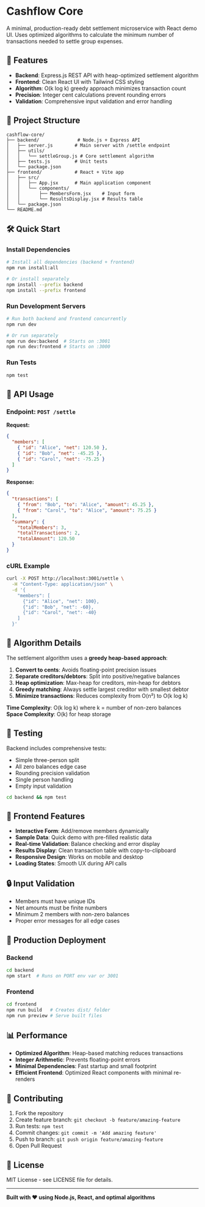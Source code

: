 # Cashflow Core

A minimal, production-ready debt settlement microservice with React demo UI. Uses optimized algorithms to calculate the minimum number of transactions needed to settle group expenses.

## 🚀 Features

- **Backend**: Express.js REST API with heap-optimized settlement algorithm
- **Frontend**: Clean React UI with Tailwind CSS styling
- **Algorithm**: O(k log k) greedy approach minimizes transaction count
- **Precision**: Integer cent calculations prevent rounding errors
- **Validation**: Comprehensive input validation and error handling

## 📁 Project Structure

```
cashflow-core/
├── backend/              # Node.js + Express API
│   ├── server.js        # Main server with /settle endpoint
│   ├── utils/           
│   │   └── settleGroup.js # Core settlement algorithm
│   ├── tests.js         # Unit tests
│   └── package.json     
├── frontend/            # React + Vite app
│   ├── src/
│   │   ├── App.jsx      # Main application component
│   │   └── components/  
│   │       ├── MembersForm.jsx    # Input form
│   │       └── ResultsDisplay.jsx # Results table
│   └── package.json
└── README.md
```

## 🛠 Quick Start

### Install Dependencies
```bash
# Install all dependencies (backend + frontend)
npm run install:all

# Or install separately
npm install --prefix backend
npm install --prefix frontend
```

### Run Development Servers
```bash
# Run both backend and frontend concurrently
npm run dev

# Or run separately
npm run dev:backend  # Starts on :3001
npm run dev:frontend # Starts on :3000
```

### Run Tests
```bash
npm test
```

## 🔧 API Usage

### Endpoint: `POST /settle`

**Request:**
```json
{
  "members": [
    { "id": "Alice", "net": 120.50 },
    { "id": "Bob", "net": -45.25 },
    { "id": "Carol", "net": -75.25 }
  ]
}
```

**Response:**
```json
{
  "transactions": [
    { "from": "Bob", "to": "Alice", "amount": 45.25 },
    { "from": "Carol", "to": "Alice", "amount": 75.25 }
  ],
  "summary": {
    "totalMembers": 3,
    "totalTransactions": 2,
    "totalAmount": 120.50
  }
}
```

### cURL Example
```bash
curl -X POST http://localhost:3001/settle \
  -H "Content-Type: application/json" \
  -d '{
    "members": [
      {"id": "Alice", "net": 100},
      {"id": "Bob", "net": -60},
      {"id": "Carol", "net": -40}
    ]
  }'
```

## 🧮 Algorithm Details

The settlement algorithm uses a **greedy heap-based approach**:

1. **Convert to cents**: Avoids floating-point precision issues
2. **Separate creditors/debtors**: Split into positive/negative balances  
3. **Heap optimization**: Max-heap for creditors, min-heap for debtors
4. **Greedy matching**: Always settle largest creditor with smallest debtor
5. **Minimize transactions**: Reduces complexity from O(n²) to O(k log k)

**Time Complexity**: O(k log k) where k = number of non-zero balances  
**Space Complexity**: O(k) for heap storage

## 🧪 Testing

Backend includes comprehensive tests:
- Simple three-person split
- All zero balances edge case  
- Rounding precision validation
- Single person handling
- Empty input validation

```bash
cd backend && npm test
```

## 🎯 Frontend Features

- **Interactive Form**: Add/remove members dynamically
- **Sample Data**: Quick demo with pre-filled realistic data
- **Real-time Validation**: Balance checking and error display
- **Results Display**: Clean transaction table with copy-to-clipboard
- **Responsive Design**: Works on mobile and desktop
- **Loading States**: Smooth UX during API calls

## 🔒 Input Validation

- Members must have unique IDs
- Net amounts must be finite numbers
- Minimum 2 members with non-zero balances
- Proper error messages for all edge cases

## 🚀 Production Deployment

### Backend
```bash
cd backend
npm start  # Runs on PORT env var or 3001
```

### Frontend  
```bash
cd frontend
npm run build   # Creates dist/ folder
npm run preview # Serve built files
```

## 📊 Performance

- **Optimized Algorithm**: Heap-based matching reduces transactions
- **Integer Arithmetic**: Prevents floating-point errors  
- **Minimal Dependencies**: Fast startup and small footprint
- **Efficient Frontend**: Optimized React components with minimal re-renders

## 🤝 Contributing

1. Fork the repository
2. Create feature branch: `git checkout -b feature/amazing-feature`
3. Run tests: `npm test`  
4. Commit changes: `git commit -m 'Add amazing feature'`
5. Push to branch: `git push origin feature/amazing-feature`
6. Open Pull Request

## 📄 License

MIT License - see LICENSE file for details.

---

**Built with ❤️ using Node.js, React, and optimal algorithms**